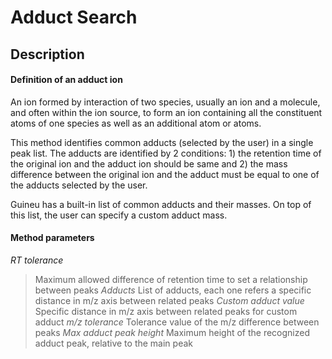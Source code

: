 # Adduct Search #

## Description ##

#### Definition of an adduct ion ####

An ion formed by interaction of two species, usually an ion and a molecule, and often within the ion source, to form an ion containing all the constituent atoms of one species as well as an additional atom or atoms.

This method identifies common adducts (selected by the user) in a single peak list. The adducts are identified by 2 conditions: 1) the retention time of the original ion and the adduct ion should be same and 2) the mass difference between the original ion and the adduct must be equal to one of the adducts selected by the user.

Guineu has a built-in list of common adducts and their masses. On top of this list, the user can specify a custom adduct mass.

#### Method parameters ####

_RT tolerance_
> Maximum allowed difference of retention time to set a relationship between peaks
_Adducts_
> List of adducts, each one refers a specific distance in m/z axis between related peaks
_Custom adduct value_
> Specific distance in m/z axis between related peaks for custom adduct
_m/z tolerance_
> Tolerance value of the m/z difference between peaks
_Max adduct peak height_
> Maximum height of the recognized adduct peak, relative to the main peak